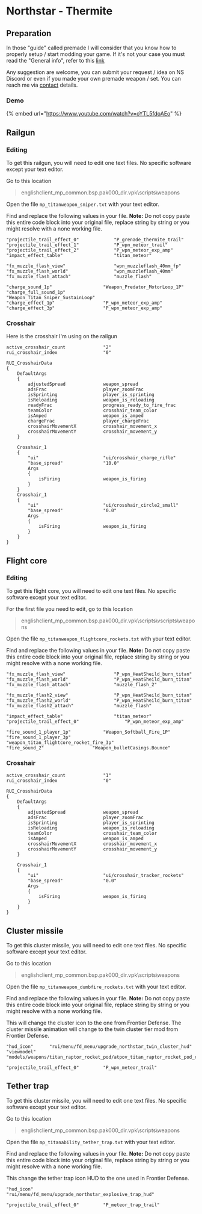 # Northstar - Thermite

## Preparation

In those "guide" called premade I will consider that you know how to properly setup / start modding your game. If it's not your case you must read the "General info", refer to this [link](https://noskill.gitbook.io/titanfall2/how-to-start-modding/modding-introduction)

Any suggestion are welcome, you can submit your request / idea on NS Discord or even if you made your own premade weapon / set. You can reach me via [contact](https://noskill.gitbook.io/titanfall2/contact) details.

### Demo

{% embed url="https://www.youtube.com/watch?v=oYTL5fdoAEo" %}

## Railgun

### Editing

To get this railgun, you will need to edit one text files. No specific software except your text editor.

Go to this location

> englishclient\_mp\_common.bsp.pak000\_dir.vpk\scripts\weapons

Open the file `mp_titanweapon_sniper.txt` with your text editor.

Find and replace the following values in your file. **Note:** Do not copy paste this entire code block into your original file, replace string by string or you might resolve with a none working file.

```
"projectile_trail_effect_0"				"P_grenade_thermite_trail"
"projectile_trail_effect_1"				"P_wpn_meteor_trail"
"projectile_trail_effect_2"				"P_wpn_meteor_exp_amp"
"impact_effect_table" 					"titan_meteor"
```

```
"fx_muzzle_flash_view"					"wpn_muzzleflash_40mm_fp"
"fx_muzzle_flash_world"					"wpn_muzzleflash_40mm"
"fx_muzzle_flash_attach"				"muzzle_flash"
```

```
"charge_sound_1p"					"Weapon_Predator_MotorLoop_1P"
"charge_full_sound_1p"					"Weapon_Titan_Sniper_SustainLoop"
"charge_effect_1p"					"P_wpn_meteor_exp_amp"
"charge_effect_3p"					"P_wpn_meteor_exp_amp"
```

### Crosshair

Here is the crosshair I'm using on the railgun

```
active_crosshair_count				"2"
rui_crosshair_index					"0"

RUI_CrosshairData
{
	DefaultArgs
	{
		adjustedSpread				weapon_spread
		adsFrac 					player_zoomFrac
		isSprinting					player_is_sprinting
		isReloading					weapon_is_reloading
		readyFrac                   progress_ready_to_fire_frac
		teamColor					crosshair_team_color
		isAmped						weapon_is_amped
		chargeFrac                  player_chargeFrac
		crosshairMovementX          crosshair_movement_x
		crosshairMovementY          crosshair_movement_y
	}

	Crosshair_1
	{
		"ui"						"ui/crosshair_charge_rifle"
		"base_spread"				"10.0"
		Args
		{
			isFiring				weapon_is_firing
		}
	}
	Crosshair_1
	{
		"ui"						"ui/crosshair_circle2_small"
		"base_spread"				"0.0"
		Args
		{
			isFiring				weapon_is_firing
		}
	}
}
```

## Flight core

### Editing

To get this flight core, you will need to edit one text files. No specific software except your text editor.

For the first file you need to edit, go to this location

> englishclient\_mp\_common.bsp.pak000\_dir.vpk\scripts\vscripts\weapons

Open the file `mp_titanweapon_flightcore_rockets.txt` with your text editor.

Find and replace the following values in your file. **Note:** Do not copy paste this entire code block into your original file, replace string by string or you might resolve with a none working file.

```
"fx_muzzle_flash_view"					"P_wpn_HeatSheild_burn_titan"
"fx_muzzle_flash_world"					"P_wpn_HeatSheild_burn_titan"
"fx_muzzle_flash_attach"				"muzzle_flash_2"

"fx_muzzle_flash2_view"					"P_wpn_HeatSheild_burn_titan"
"fx_muzzle_flash2_world"				"P_wpn_HeatSheild_burn_titan"
"fx_muzzle_flash2_attach"				"muzzle_flash"
```

```
"impact_effect_table" 					"titan_meteor"
"projectile_trail_effect_0" 				"P_wpn_meteor_exp_amp"
```

```
"fire_sound_1_player_1p"			"Weapon_Softball_Fire_1P"
"fire_sound_1_player_3p"			"weapon_titan_flightcore_rocket_fire_3p"
"fire_sound_2"					"Weapon_bulletCasings.Bounce"
```

### Crosshair

```
active_crosshair_count				"1"
rui_crosshair_index					"0"

RUI_CrosshairData
{
	DefaultArgs
	{
		adjustedSpread				weapon_spread
		adsFrac 					player_zoomFrac
		isSprinting					player_is_sprinting
		isReloading					weapon_is_reloading
		teamColor					crosshair_team_color
		isAmped						weapon_is_amped
		crosshairMovementX          crosshair_movement_x
		crosshairMovementY          crosshair_movement_y
	}

	Crosshair_1
	{
		"ui"						"ui/crosshair_tracker_rockets"
		"base_spread"				"0.0"
		Args
		{
			isFiring				weapon_is_firing
		}
	}
}
```

## Cluster missile

To get this cluster missile, you will need to edit one text files. No specific software except your text editor.

Go to this location

> englishclient\_mp\_common.bsp.pak000\_dir.vpk\scripts\weapons

Open the file `mp_titanweapon_dumbfire_rockets.txt` with your text editor.

Find and replace the following values in your file. **Note:** Do not copy paste this entire code block into your original file, replace string by string or you might resolve with a none working file.

This will change the cluster icon to the one from Frontier Defense. The cluster missile animation will change to the twin cluster tier mod from Frontier Defense.

```
"hud_icon"		"rui/menu/fd_menu/upgrade_northstar_twin_cluster_hud"
"viewmodel"		"models/weapons/titan_raptor_rocket_pod/atpov_titan_raptor_rocket_pod_core.mdl"
```

```
"projectile_trail_effect_0"			"P_wpn_meteor_trail"
```

## Tether trap

To get this cluster missile, you will need to edit one text files. No specific software except your text editor.

Go to this location

> englishclient\_mp\_common.bsp.pak000\_dir.vpk\scripts\weapons

Open the file `mp_titanability_tether_trap.txt` with your text editor.

Find and replace the following values in your file. **Note:** Do not copy paste this entire code block into your original file, replace string by string or you might resolve with a none working file.

This change the tether trap icon HUD to the one used in Frontier Defense.

```
"hud_icon"			"rui/menu/fd_menu/upgrade_northstar_explosive_trap_hud"
```

```
"projectile_trail_effect_0"			"P_meteor_trap_trail"
```
